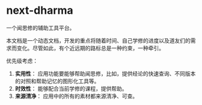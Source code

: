 # next-dharma
一个闻思修的辅助工具平台。

本文档是一个动态文档，开发的重点将随着时间、自己学修的进度以及道友们的需求而变化。尽管如此，有个近远期的路标总是一种约束，一种牵引。</p>

优先级考虑：
1. **实用性**： 应用功能要能够帮助闻思修，比如，提供经论的快速查询、不同版本的对照和帮助记忆的图形化工具等。
1. **时效性**： 能够配合当前学修的课程，提供帮助。
1. **来源清净**： 应用中的所有的素材都来源清净、可查。
